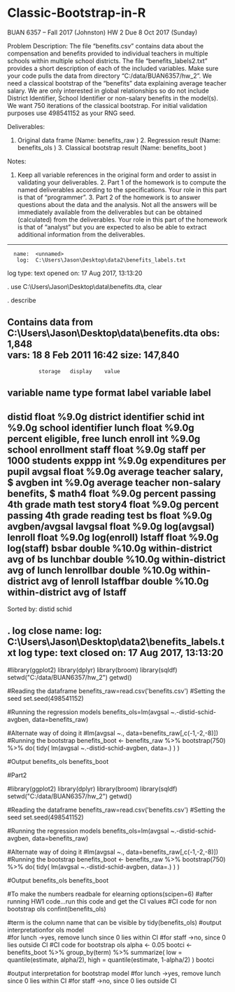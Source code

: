 # Classic-Bootstrap-in-R

BUAN 6357 – Fall 2017 (Johnston) HW 2 Due 8 Oct 2017 (Sunday) 
 
Problem Description: 
The file “benefits.csv” contains data about the compensation and benefits provided to individual teachers in multiple schools within multiple school districts.  The file “benefits_labels2.txt” provides a short description of each of the included variables.  Make sure your code pulls the data from directory “C:/data/BUAN6357/hw_2”. 
We need a classical bootstrap of the “benefits” data explaining average teacher salary.  We are only interested in global relationships so do not include District Identifier, School Identifier or non-salary benefits in the model(s).  We want 750 iterations of the classical bootstrap.  For initial validation purposes use 498541152 as your RNG seed. 
 
Deliverables: 
1. Original data frame   (Name: benefits_raw ) 2. Regression result    (Name: benefits_ols  ) 3. Classical bootstrap result   (Name: benefits_boot ) 
 
  
Notes: 
1. Keep all variable references in the original form and order to assist in validating your deliverables. 2. Part 1 of the homework is to compute the named deliverables according to the specifications.  Your role in this part is that of “programmer”. 3. Part 2 of the homework is to answer questions about the data and the analysis.  Not all the answers will be immediately available from the deliverables but can be obtained (calculated) from the deliverables.  Your role in this part of the homework is that of “analyst” but you are expected to also be able to extract additional information from the deliverables. 


---------------------------------------------------------------------------------------------------
      name:  <unnamed>
       log:  C:\Users\Jason\Desktop\data2\benefits_labels.txt
  log type:  text
 opened on:  17 Aug 2017, 13:13:20

. use C:\Users\Jason\Desktop\data\benefits.dta, clear

. describe

Contains data from C:\Users\Jason\Desktop\data\benefits.dta
  obs:         1,848                          
 vars:            18                          8 Feb 2011 16:42
 size:       147,840                          
---------------------------------------------------------------------------------------------------
              storage   display    value
variable name   type    format     label      variable label
---------------------------------------------------------------------------------------------------
distid          float   %9.0g                 district identifier
schid           int     %9.0g                 school identifier
lunch           float   %9.0g                 percent eligible, free lunch
enroll          int     %9.0g                 school enrollment
staff           float   %9.0g                 staff per 1000 students
exppp           int     %9.0g                 expenditures per pupil
avgsal          float   %9.0g                 average teacher salary, $
avgben          int     %9.0g                 average teacher non-salary benefits, $
math4           float   %9.0g                 percent passing 4th grade math test
story4          float   %9.0g                 percent passing 4th grade reading test
bs              float   %9.0g                 avgben/avgsal
lavgsal         float   %9.0g                 log(avgsal)
lenroll         float   %9.0g                 log(enroll)
lstaff          float   %9.0g                 log(staff)
bsbar           double  %10.0g                within-district avg of bs
lunchbar        double  %10.0g                within-district avg of lunch
lenrollbar      double  %10.0g                within-district avg of lenroll
lstaffbar       double  %10.0g                within-district avg of lstaff
---------------------------------------------------------------------------------------------------
Sorted by: distid  schid

. log close
      name:  <unnamed>
       log:  C:\Users\Jason\Desktop\data2\benefits_labels.txt
  log type:  text
 closed on:  17 Aug 2017, 13:13:20
---------------------------------------------------------------------------------------------------


#library(ggplot2)
library(dplyr)
library(broom)
library(sqldf)
setwd("C:/data/BUAN6357/hw_2")
getwd()

#Reading the dataframe
benefits_raw=read.csv('benefits.csv')
#Setting the seed
set.seed(498541152)

#Running the regression models
benefits_ols=lm(avgsal ~.-distid-schid-avgben, data=benefits_raw)

#Alternate way of doing it
#lm(avgsal ~., data=benefits_raw[,c(-1,-2,-8)])
#Running the bootstrap
benefits_boot		<-	benefits_raw	%>% 
  bootstrap(750)	%>%
  do(
    tidy(
           lm(avgsal ~.-distid-schid-avgben, data=.)
    )
  )

#Output
benefits_ols
benefits_boot


#Part2

#library(ggplot2)
library(dplyr)
library(broom)
library(sqldf)
setwd("C:/data/BUAN6357/hw_2")
getwd()

#Reading the dataframe
benefits_raw=read.csv('benefits.csv')
#Setting the seed
set.seed(498541152)

#Running the regression models
benefits_ols=lm(avgsal ~.-distid-schid-avgben, data=benefits_raw)

#Alternate way of doing it
#lm(avgsal ~., data=benefits_raw[,c(-1,-2,-8)])
#Running the bootstrap
benefits_boot		<-	benefits_raw	%>% 
  bootstrap(750)	%>%
  do(
    tidy(
      lm(avgsal ~.-distid-schid-avgben, data=.)
    )
  )

#Output
benefits_ols
benefits_boot

#To make the numbers readbale for elearning
options(scipen=6)
#after running HW1 code...run this code and get the CI values 
#CI code for non bootstrap ols
confint(benefits_ols)  


#term is the column name that can be visible by tidy(benefits_ols)
#output interpretationfor ols model  
#for lunch ->yes, remove lunch since 0 lies within CI
#for staff ->no, since 0 lies outside CI
#CI code for bootstrap ols
alpha	<-	0.05
bootci	<-	benefits_boot		%>% 
  group_by(term)	%>% 
  summarize(	low	=	quantile(estimate,   alpha/2),
             high	=	quantile(estimate, 1-alpha/2)
  )
bootci

#output interpretation for bootstrap model
#for lunch ->yes, remove lunch since 0 lies within CI
#for staff ->no, since 0 lies outside CI
